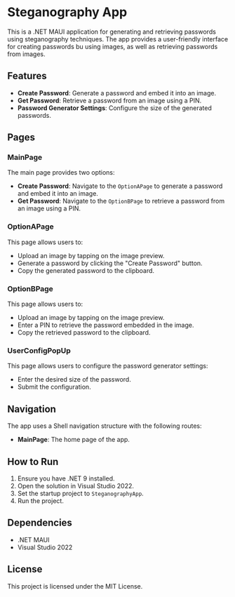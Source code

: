 # Steganography App

This is a .NET MAUI application for generating and retrieving passwords using steganography techniques. The app provides a user-friendly interface for creating passwords bu using images, as well as retrieving passwords from images.

## Features

- **Create Password**: Generate a password and embed it into an image.
- **Get Password**: Retrieve a password from an image using a PIN.
- **Password Generator Settings**: Configure the size of the generated passwords.

## Pages

### MainPage

The main page provides two options:
- **Create Password**: Navigate to the `OptionAPage` to generate a password and embed it into an image.
- **Get Password**: Navigate to the `OptionBPage` to retrieve a password from an image using a PIN.

### OptionAPage

This page allows users to:
- Upload an image by tapping on the image preview.
- Generate a password by clicking the "Create Password" button.
- Copy the generated password to the clipboard.

### OptionBPage

This page allows users to:
- Upload an image by tapping on the image preview.
- Enter a PIN to retrieve the password embedded in the image.
- Copy the retrieved password to the clipboard.

### UserConfigPopUp

This page allows users to configure the password generator settings:
- Enter the desired size of the password.
- Submit the configuration.

## Navigation

The app uses a Shell navigation structure with the following routes:
- **MainPage**: The home page of the app.

## How to Run

1. Ensure you have .NET 9 installed.
2. Open the solution in Visual Studio 2022.
3. Set the startup project to `SteganographyApp`.
4. Run the project.

## Dependencies

- .NET MAUI
- Visual Studio 2022

## License

This project is licensed under the MIT License.
